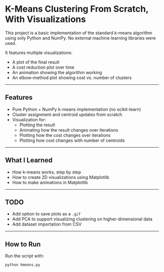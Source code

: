 # K-Means Clustering From Scratch, With Visualizations

This project is a basic implementation of the standard k-means algorithm using only Python and NumPy. No external machine learning libraries were used.

It features multiple visualizations:
- A plot of the final result
- A cost reduction plot over time
- An animation showing the algorithm working
- An elbow-method plot showing cost vs. number of clusters

---

## Features

- Pure Python + NumPy k-means implementation (no scikit-learn)
- Cluster assignment and centroid updates from scratch
- Visualization for:
  - Plotting the result
  - Animating how the result changes over iterations
  - Plotting how the cost changes over iterations
  - Plotting how cost changes with number of centroids

---

## What I Learned

- How k-means works, step by step
- How to create 2D visualizations using Matplotlib
- How to make animations in Matplotlib

---

## TODO

- Add option to save plots as a `.gif`
- Add PCA to support visualizing clustering on higher-dimensional data
- Add dataset importation from CSV

---

## How to Run

Run the script with:

```bash
python kmeans.py
